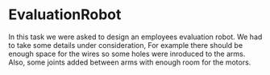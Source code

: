# EvaluationRobot

In this task we were asked to design an employees evaluation robot. We had to take some details under consideration, For example there should be enough space for the wires so some holes were inroduced to the arms. Also, some joints added between arms with enough room for the motors.
